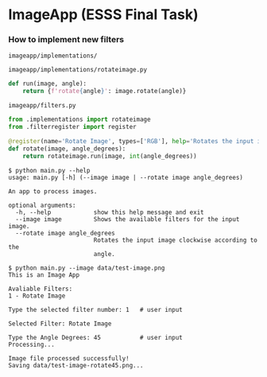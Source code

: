 # ImageApp  (ESSS Final Task)


### How to implement new filters

`imageapp/implementations/`

`imageapp/implementations/rotateimage.py`

```python
def run(image, angle):
    return {f'rotate{angle}': image.rotate(angle)}
```

`imageapp/filters.py`

```python
from .implementations import rotateimage
from .filterregister import register

@register(name='Rotate Image', types=['RGB'], help='Rotates the input image clockwise according to the angle.')
def rotate(image, angle_degrees):
    return rotateimage.run(image, int(angle_degrees))
```

```
$ python main.py --help
usage: main.py [-h] (--image image | --rotate image angle_degrees)

An app to process images.

optional arguments:
  -h, --help            show this help message and exit
  --image image         Shows the available filters for the input image.
  --rotate image angle_degrees
                        Rotates the input image clockwise according to the
                        angle.
```

```
$ python main.py --image data/test-image.png 
This is an Image App

Avaliable Filters:
1 - Rotate Image

Type the selected filter number: 1   # user input

Selected Filter: Rotate Image

Type the Angle Degrees: 45           # user input
Processing...

Image file processed successfully!
Saving data/test-image-rotate45.png...
```
